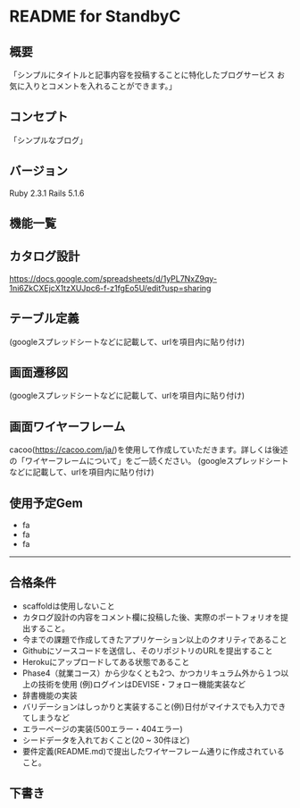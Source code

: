 
# README for StandbyC

## 概要
「シンプルにタイトルと記事内容を投稿することに特化したブログサービス お気に入りとコメントを入れることができます。」

## コンセプト
「シンプルなブログ」

## バージョン
Ruby 2.3.1 Rails 5.1.6

## 機能一覧

## カタログ設計
https://docs.google.com/spreadsheets/d/1yPL7NxZ9qy-1ni6ZkCXEjcX1tzXUJpc6-f-z1fgEo5U/edit?usp=sharing

## テーブル定義
   (googleスプレッドシートなどに記載して、urlを項目内に貼り付け)

## 画面遷移図
  (googleスプレッドシートなどに記載して、urlを項目内に貼り付け)

## 画面ワイヤーフレーム
  cacoo(https://cacoo.com/ja/)を使用して作成していただきます。詳しくは後述の「ワイヤーフレームについて」をご一読ください。
  (googleスプレッドシートなどに記載して、urlを項目内に貼り付け)

## 使用予定Gem
- fa
- fa
- fa

***

## 合格条件
- scaffoldは使用しないこと
- カタログ設計の内容をコメント欄に投稿した後、実際のポートフォリオを提出すること。
- 今までの課題で作成してきたアプリケーション以上のクオリティであること
- Githubにソースコードを送信し、そのリポジトリのURLを提出すること
- Herokuにアップロードしてある状態であること
- Phase4（就業コース）から少なくとも2つ、かつカリキュラム外から１つ以上の技術を使用 (例)ログインはDEVISE・フォロー機能実装など
- 辞書機能の実装
- バリデーションはしっかりと実装すること(例)日付がマイナスでも入力できてしまうなど
- エラーページの実装(500エラー・404エラー)
- シードデータを入れておくこと(20 ~ 30件ほど)
- 要件定義(README.md)で提出したワイヤーフレーム通りに作成されていること。

## 下書き

